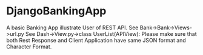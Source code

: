 # DjangoBankingApp
A basic Banking App illustrate User of REST API.
See Bank->Bank->Views->url.py
See Dash->View.py->class UserList(APIView):
Please make sure that both Rest Response and Client Application have same JSON format and Character Format.

